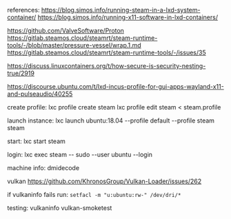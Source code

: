 references:
https://blog.simos.info/running-steam-in-a-lxd-system-container/
https://blog.simos.info/running-x11-software-in-lxd-containers/

https://github.com/ValveSoftware/Proton
https://gitlab.steamos.cloud/steamrt/steam-runtime-tools/-/blob/master/pressure-vessel/wrap.1.md
https://gitlab.steamos.cloud/steamrt/steam-runtime-tools/-/issues/35

https://discuss.linuxcontainers.org/t/how-secure-is-security-nesting-true/2919

https://discourse.ubuntu.com/t/lxd-incus-profile-for-gui-apps-wayland-x11-and-pulseaudio/40255

create profile:
lxc profile create steam
lxc profile edit steam < steam.profile

launch instance:
lxc launch ubuntu:18.04 --profile default --profile steam steam

start:
lxc start steam

login:
lxc exec steam -- sudo --user ubuntu --login

machine info:
dmidecode

vulkan
https://github.com/KhronosGroup/Vulkan-Loader/issues/262

if vulkaninfo fails
run: `setfacl -m "u:ubuntu:rw-" /dev/dri/*`

testing:
vulkaninfo
vulkan-smoketest
